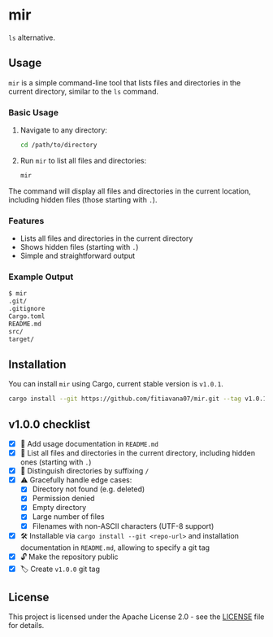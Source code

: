 # mir
`ls` alternative.

## Usage

`mir` is a simple command-line tool that lists files and directories in the
current directory, similar to the `ls` command.

### Basic Usage

1. Navigate to any directory:
   ```bash
   cd /path/to/directory
   ```

2. Run `mir` to list all files and directories:
   ```bash
   mir
   ```

The command will display all files and directories in the current location,
including hidden files (those starting with `.`).

### Features

- Lists all files and directories in the current directory
- Shows hidden files (starting with `.`)
- Simple and straightforward output

### Example Output

```bash
$ mir
.git/
.gitignore
Cargo.toml
README.md
src/
target/
```

## Installation

You can install `mir` using Cargo, current stable version is `v1.0.1`.

```bash
cargo install --git https://github.com/fitiavana07/mir.git --tag v1.0.1
```


## v1.0.0 checklist

- [x] 📄 Add usage documentation in `README.md`
- [x] 📂 List all files and directories in the current directory, including hidden ones (starting with `.`)
- [x] 📂 Distinguish directories by suffixing `/`
- [x] ⚠️ Gracefully handle edge cases:
  - [x] Directory not found (e.g. deleted)
  - [x] Permission denied
  - [x] Empty directory
  - [x] Large number of files
  - [x] Filenames with non-ASCII characters (UTF-8 support)

- [x] 🛠️ Installable via `cargo install --git <repo-url>` and installation
  documentation in `README.md`, allowing to specify a git tag
- [x] 🔓 Make the repository public
- [x] 🏷️ Create `v1.0.0` git tag

## License

This project is licensed under the Apache License 2.0 - see the [LICENSE](LICENSE) file for details.
